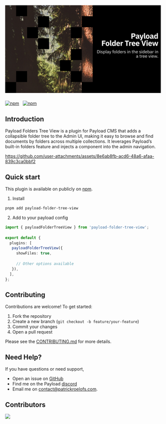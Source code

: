 # ![Payload Folders Tree View](.github/assets/github-title.png)

<p align="left">
  <a href="https://www.npmjs.com/package/payload-folder-tree-view"><img alt="npm" src="https://img.shields.io/npm/dw/payload-folder-tree-view?style=flat-square" /></a>
  &nbsp;
  <a href="https://www.npmjs.com/package/payload-folder-tree-view"><img alt="npm" src="https://img.shields.io/npm/v/payload-folder-tree-view?style=flat-square" /></a>
</p>

## Introduction

Payload Folders Tree View is a plugin for Payload CMS that adds a collapsible folder tree to the Admin UI, making it easy to browse and find documents by folders across multiple collections. It leverages Payload’s built-in folders feature and injects a component into the admin navigation.

https://github.com/user-attachments/assets/8e6ab8fb-acd6-48a6-afaa-839c3ca0bbf2

## Quick start
This plugin is available on publicly on [npm](https://www.npmjs.com/package/payload-folder-tree-view).

1) Install
```bash
pnpm add payload-folder-tree-view
```

2) Add to your payload config

```ts
import { payloadFolderTreeView } from 'payload-folder-tree-view';

export default {
  plugins: [
   payloadFolderTreeView({
     showFiles: true,

     // Other options available
   }),
  ],
};
```

## Contributing

Contributions are welcome! To get started:

1. Fork the repository
2. Create a new branch (`git checkout -b feature/your-feature`)
3. Commit your changes
4. Open a pull request

Please see the [CONTRIBUTING.md](CONTRIBUTING.md) for more details.

## Need Help?

If you have questions or need support, 
- Open an issue on [GitHub](https://github.com/payloadcms/payload-folder-tree-view/issues)
- Find me on the Payload [discord](https://discord.com/invite/r6sCXqVk3v)
- Email me on [contact@patrickroelofs.com](mailto:contact@patrickroelofs.com).

## Contributors
<img align="left" src="https://contributors-img.web.app/image?repo=patrickroelofs/payload-folder-tree-view"/>
